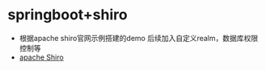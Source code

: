# springboot+shiro
* 根据apache shiro官网示例搭建的demo
后续加入自定义realm，数据库权限控制等
* [apache Shiro](https://shiro.apache.org/tutorial.html)